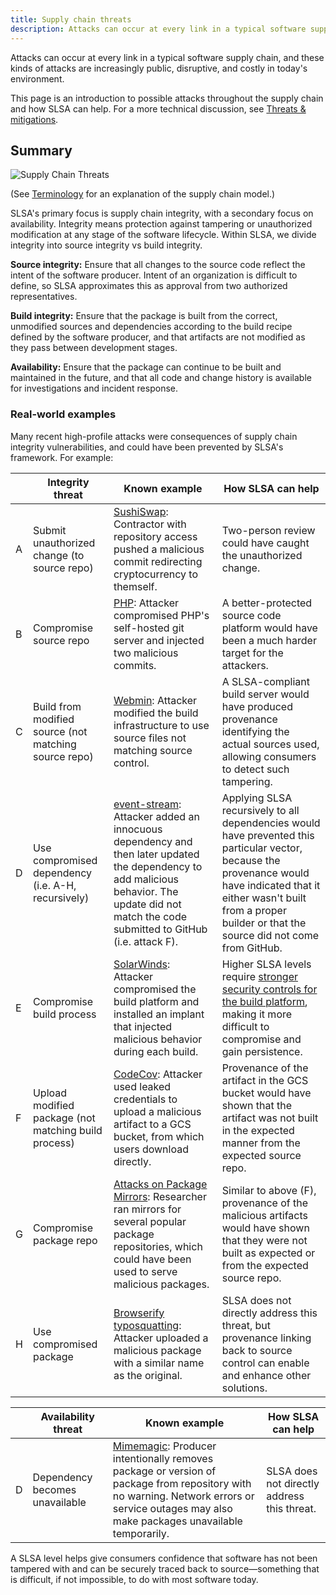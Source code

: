 ```yaml
---
title: Supply chain threats
description: Attacks can occur at every link in a typical software supply chain, and these kinds of attacks are increasingly public, disruptive, and costly in today's environment. This page is an introduction to possible attacks throughout the supply chain and how SLSA can help.
---
```


Attacks can occur at every link in a typical software supply chain, and these
kinds of attacks are increasingly public, disruptive, and costly in today's
environment.

This page is an introduction to possible attacks throughout the supply chain and how
SLSA can help. For a more technical discussion, see [Threats & mitigations](threats.md).

## Summary

![Supply Chain Threats](../../images/v1.0/supply-chain-threats.svg)

(See [Terminology](terminology.md) for an explanation of the supply chain
model.)

SLSA's primary focus is supply chain integrity, with a secondary focus on
availability. Integrity means protection against tampering or unauthorized
modification at any stage of the software lifecycle. Within SLSA, we divide
integrity into source integrity vs build integrity.

**Source integrity:** Ensure that all changes to the source code reflect the
intent of the software producer. Intent of an organization is difficult to
define, so SLSA approximates this as approval from two authorized
representatives.

**Build integrity:** Ensure that the package is built from the correct,
unmodified sources and dependencies according to the build recipe defined by the
software producer, and that artifacts are not modified as they pass between
development stages.

**Availability:** Ensure that the package can continue to be built and
maintained in the future, and that all code and change history is available for
investigations and incident response.

### Real-world examples

Many recent high-profile attacks were consequences of supply chain integrity vulnerabilities, and could have been prevented by SLSA's framework. For example:

<table>
<thead>
<tr>
<th>
<th>Integrity threat
<th>Known example
<th>How SLSA can help
<tbody>
<tr>
<td>A
<td>Submit unauthorized change (to source repo)
<td><a href="https://arstechnica.com/information-technology/2021/09/cryptocurrency-launchpad-hit-by-3-million-supply-chain-attack/">SushiSwap</a>: Contractor with repository access pushed a malicious commit redirecting cryptocurrency to themself.
<td>Two-person review could have caught the unauthorized change.
<tr>
<td>B
<td>Compromise source repo
<td><a href="https://news-web.php.net/php.internals/113838">PHP</a>: Attacker compromised PHP's self-hosted git server and injected two malicious commits.
<td>A better-protected source code platform would have been a much harder target for the attackers.
<tr>
<td>C
<td>Build from modified source (not matching source repo)
<td><a href="https://www.webmin.com/exploit.html">Webmin</a>: Attacker modified the build infrastructure to use source files not matching source control.
<td>A SLSA-compliant build server would have produced provenance identifying the actual sources used, allowing consumers to detect such tampering.
<tr>
<td>D
<td>Use compromised dependency (i.e. A-H, recursively)
<td><a href="https://web.archive.org/web/20210909051737/https://schneider.dev/blog/event-stream-vulnerability-explained/">event-stream</a>: Attacker added an innocuous dependency and then later updated the dependency to add malicious behavior. The update did not match the code submitted to GitHub (i.e. attack F).
<td>Applying SLSA recursively to all dependencies would have prevented this particular vector, because the provenance would have indicated that it either wasn't built from a proper builder or that the source did not come from GitHub.
<tr>
<td>E
<td>Compromise build process
<td><a href="https://www.crowdstrike.com/blog/sunspot-malware-technical-analysis/">SolarWinds</a>: Attacker compromised the build platform and installed an implant that injected malicious behavior during each build.
<td>Higher SLSA levels require <a href="requirements#build-requirements">stronger security controls for the build platform</a>, making it more difficult to compromise and gain persistence.
<tr>
<td>F
<td>Upload modified package (not matching build process)
<td><a href="https://about.codecov.io/apr-2021-post-mortem/">CodeCov</a>: Attacker used leaked credentials to upload a malicious artifact to a GCS bucket, from which users download directly.
<td>Provenance of the artifact in the GCS bucket would have shown that the artifact was not built in the expected manner from the expected source repo.
<tr>
<td>G
<td>Compromise package repo
<td><a href="https://theupdateframework.io/papers/attacks-on-package-managers-ccs2008.pdf">Attacks on Package Mirrors</a>: Researcher ran mirrors for several popular package repositories, which could have been used to serve malicious packages.
<td>Similar to above (F), provenance of the malicious artifacts would have shown that they were not built as expected or from the expected source repo.
<tr>
<td>H
<td>Use compromised package
<td><a href="https://blog.sonatype.com/damaging-linux-mac-malware-bundled-within-browserify-npm-brandjack-attempt">Browserify typosquatting</a>: Attacker uploaded a malicious package with a similar name as the original.
<td>SLSA does not directly address this threat, but provenance linking back to source control can enable and enhance other solutions.
</table>

<table>
<thead>
<tr>
<th>
<th>Availability threat
<th>Known example
<th>How SLSA can help
<tbody>
<tr>
<td>D
<td>Dependency becomes unavailable
<td><a href="https://www.techradar.com/news/this-popular-code-library-is-causing-problems-for-hundreds-of-thousands-of-devs">Mimemagic</a>: Producer intentionally removes package or version of package from repository with no warning. Network errors or service outages may also make packages unavailable temporarily.
<td>SLSA does not directly address this threat.
</table>

A SLSA level helps give consumers confidence that software has not been tampered
with and can be securely traced back to source—something that is difficult, if
not impossible, to do with most software today.
